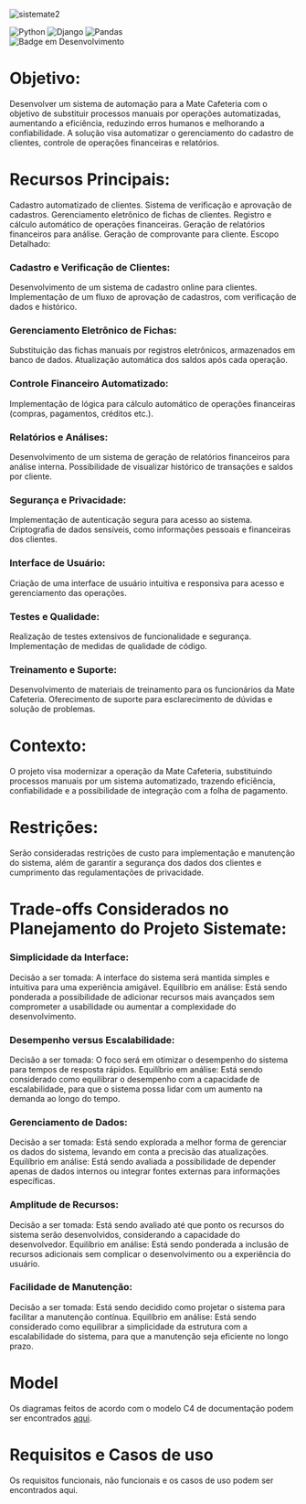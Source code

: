 
![sistemate2](https://github.com/Malkowaz/Portfolio-Mate/assets/63025296/e84be790-495d-4493-8b6e-c0477cd6cc07) <br>

![Python](https://img.shields.io/badge/python-3670A0?style=for-the-badge&logo=python&logoColor=ffdd54)
![Django](https://img.shields.io/badge/django-%23092E20.svg?style=for-the-badge&logo=django&logoColor=white)
![Pandas](https://img.shields.io/badge/pandas-%23150458.svg?style=for-the-badge&logo=pandas&logoColor=white)<br>
![Badge em Desenvolvimento](http://img.shields.io/static/v1?label=STATUS&message=EM%20DESENVOLVIMENTO&color=GREEN&style=for-the-badge)

# Objetivo:
Desenvolver um sistema de automação para a Mate Cafeteria com o objetivo de substituir processos manuais por operações automatizadas, aumentando a eficiência, reduzindo erros humanos e melhorando a confiabilidade. A solução visa automatizar o gerenciamento do cadastro de clientes, controle de operações financeiras e relatórios.
# Recursos Principais:

Cadastro automatizado de clientes.
Sistema de verificação e aprovação de cadastros.
Gerenciamento eletrônico de fichas de clientes.
Registro e cálculo automático de operações financeiras.
Geração de relatórios financeiros para análise.
Geração de comprovante para cliente.
Escopo Detalhado:

### Cadastro e Verificação de Clientes:
Desenvolvimento de um sistema de cadastro online para clientes.
Implementação de um fluxo de aprovação de cadastros, com verificação de dados e histórico.

### Gerenciamento Eletrônico de Fichas:
Substituição das fichas manuais por registros eletrônicos, armazenados em banco de dados.
Atualização automática dos saldos após cada operação.

### Controle Financeiro Automatizado:
Implementação de lógica para cálculo automático de operações financeiras (compras, pagamentos, créditos etc.).

### Relatórios e Análises:
Desenvolvimento de um sistema de geração de relatórios financeiros para análise interna.
Possibilidade de visualizar histórico de transações e saldos por cliente.

### Segurança e Privacidade:
Implementação de autenticação segura para acesso ao sistema.
Criptografia de dados sensíveis, como informações pessoais e financeiras dos clientes.

### Interface de Usuário:
Criação de uma interface de usuário intuitiva e responsiva para acesso e gerenciamento das operações.

### Testes e Qualidade:
Realização de testes extensivos de funcionalidade e segurança.
Implementação de medidas de qualidade de código.

### Treinamento e Suporte:
Desenvolvimento de materiais de treinamento para os funcionários da Mate Cafeteria.
Oferecimento de suporte para esclarecimento de dúvidas e solução de problemas.

# Contexto:
O projeto visa modernizar a operação da Mate Cafeteria, substituindo processos manuais por um sistema automatizado, trazendo eficiência, confiabilidade e a possibilidade de integração com a folha de pagamento.

# Restrições:
Serão consideradas restrições de custo para implementação e manutenção do sistema, além de garantir a segurança dos dados dos clientes e cumprimento das regulamentações de privacidade.

# Trade-offs Considerados no Planejamento do Projeto Sistemate:

### Simplicidade da Interface:
Decisão a ser tomada: A interface do sistema será mantida simples e intuitiva para uma experiência amigável.
Equilíbrio em análise: Está sendo ponderada a possibilidade de adicionar recursos mais avançados sem comprometer a usabilidade ou aumentar a complexidade do desenvolvimento.

### Desempenho versus Escalabilidade:
Decisão a ser tomada: O foco será em otimizar o desempenho do sistema para tempos de resposta rápidos.
Equilíbrio em análise: Está sendo considerado como equilibrar o desempenho com a capacidade de escalabilidade, para que o sistema possa lidar com um aumento na demanda ao longo do tempo.

### Gerenciamento de Dados:
Decisão a ser tomada: Está sendo explorada a melhor forma de gerenciar os dados do sistema, levando em conta a precisão das atualizações.
Equilíbrio em análise: Está sendo avaliada a possibilidade de depender apenas de dados internos ou integrar fontes externas para informações específicas.

### Amplitude de Recursos:
Decisão a ser tomada: Está sendo avaliado até que ponto os recursos do sistema serão desenvolvidos, considerando a capacidade do desenvolvedor.
Equilíbrio em análise: Está sendo ponderada a inclusão de recursos adicionais sem complicar o desenvolvimento ou a experiência do usuário.

### Facilidade de Manutenção:
Decisão a ser tomada: Está sendo decidido como projetar o sistema para facilitar a manutenção contínua.
Equilíbrio em análise: Está sendo considerado como equilibrar a simplicidade da estrutura com a escalabilidade do sistema, para que a manutenção seja eficiente no longo prazo.

# Model
Os diagramas feitos de acordo com o modelo C4 de documentação podem ser encontrados [aqui](documentos/diagramas-C4.md).

# Requisitos e Casos de uso
Os requisitos funcionais, não funcionais e os casos de uso podem ser encontrados aqui.

